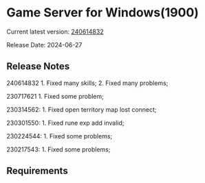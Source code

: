 Game Server for Windows(1900)
===============
Current latest version: [240614832](https://github.com/amusegame/v1900/releases/download/240614832/v1900-240614832.github.7z)

Release Date: 2024-06-27

Release Notes
-----------------------------------
240614832
	1. Fixed many skills; 
	2. Fixed many problems; 

230717621
	1. Fixed some problem; 

230314562:
	1. Fixed open territory map lost connect;
	
230301550:
	1. Fixed rune exp add invalid;

230224544:
	1. Fixed some problems;

230217543:
	1. Fixed some problems; 


Requirements
-----------------------------------
